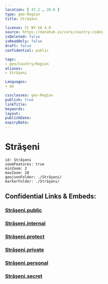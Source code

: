```yaml
---
location: [ 47.2 , 28.6 ] 
type: geo-Region
title: Străşeni

license: CC BY-SA 4.0
source: https://datahub.io/core/country-codes
isDeleted: false
isReadOnly: false
draft: false
confidential: public

tags:
- geo/Country/Region
aliases:
- Străşeni

Languages:
- de

cssclasses: geo-Region
publish: true
linkTitle: 
keywords: 
layout: 
publishDate: 
expiryDate: 
---
```


# Străşeni

```leaflet
id: Străşeni
zoomFeatures: true 
minZoom: 2 
maxZoom: 18
geojsonFolder: ./Străşeni/
markerFolder: ./Străşeni/
```


## Confidential Links & Embeds: 

### [Străşeni.public](/_public/\Earth\Continent\Europe\Europe~East\Moldova\Districts~MoldovaStrăşeni.public.md) 

### [Străşeni.internal](/_internal/\Earth\Continent\Europe\Europe~East\Moldova\Districts~MoldovaStrăşeni.internal.md) 

### [Străşeni.protect](/_protect/\Earth\Continent\Europe\Europe~East\Moldova\Districts~MoldovaStrăşeni.protect.md) 

### [Străşeni.private](/_private/\Earth\Continent\Europe\Europe~East\Moldova\Districts~MoldovaStrăşeni.private.md) 

### [Străşeni.personal](/_personal/\Earth\Continent\Europe\Europe~East\Moldova\Districts~MoldovaStrăşeni.personal.md) 

### [Străşeni.secret](/_secret/\Earth\Continent\Europe\Europe~East\Moldova\Districts~MoldovaStrăşeni.secret.md)

